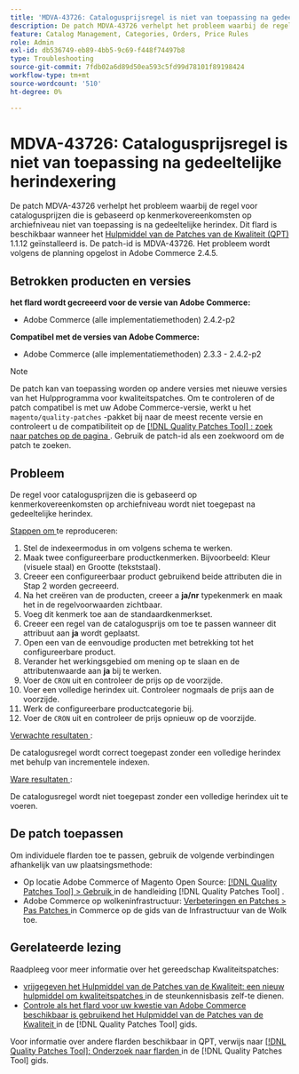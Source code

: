 ```yaml
---
title: 'MDVA-43726: Catalogusprijsregel is niet van toepassing na gedeeltelijke herindexering'
description: De patch MDVA-43726 verhelpt het probleem waarbij de regel voor catalogusprijzen die is gebaseerd op kenmerkovereenkomsten op archiefniveau niet van toepassing is na gedeeltelijke herindex. Deze patch is beschikbaar wanneer [Quality Patches Tool (QPT)] (https://experienceleague.adobe.com/nl/docs/commerce-operations/tools/quality-patches-tool/quality-patches-tool-to-self-serve-quality-patches) 1.1.12 is geïnstalleerd. De patch-id is MDVA-43726. Het probleem wordt volgens de planning opgelost in Adobe Commerce 2.4.5.
feature: Catalog Management, Categories, Orders, Price Rules
role: Admin
exl-id: db536749-eb89-4bb5-9c69-f448f74497b8
type: Troubleshooting
source-git-commit: 7fdb02a6d89d50ea593c5fd99d78101f89198424
workflow-type: tm+mt
source-wordcount: '510'
ht-degree: 0%

---
```


# MDVA-43726: Catalogusprijsregel is niet van toepassing na gedeeltelijke herindexering

De patch MDVA-43726 verhelpt het probleem waarbij de regel voor catalogusprijzen die is gebaseerd op kenmerkovereenkomsten op archiefniveau niet van toepassing is na gedeeltelijke herindex. Dit flard is beschikbaar wanneer het [ Hulpmiddel van de Patches van de Kwaliteit (QPT) ](https://experienceleague.adobe.com/nl/docs/commerce-operations/tools/quality-patches-tool/quality-patches-tool-to-self-serve-quality-patches) 1.1.12 geïnstalleerd is. De patch-id is MDVA-43726. Het probleem wordt volgens de planning opgelost in Adobe Commerce 2.4.5.

## Betrokken producten en versies

**het flard wordt gecreeerd voor de versie van Adobe Commerce:**

* Adobe Commerce (alle implementatiemethoden) 2.4.2-p2

**Compatibel met de versies van Adobe Commerce:**

* Adobe Commerce (alle implementatiemethoden) 2.3.3 - 2.4.2-p2

>[!NOTE]
>
>De patch kan van toepassing worden op andere versies met nieuwe versies van het Hulpprogramma voor kwaliteitspatches. Om te controleren of de patch compatibel is met uw Adobe Commerce-versie, werkt u het `magento/quality-patches` -pakket bij naar de meest recente versie en controleert u de compatibiliteit op de [[!DNL Quality Patches Tool] : zoek naar patches op de pagina ](https://experienceleague.adobe.com/nl/docs/commerce-operations/tools/quality-patches-tool/quality-patches-tool-to-self-serve-quality-patches) . Gebruik de patch-id als een zoekwoord om de patch te zoeken.

## Probleem

De regel voor catalogusprijzen die is gebaseerd op kenmerkovereenkomsten op archiefniveau wordt niet toegepast na gedeeltelijke herindex.

<u> Stappen om </u> te reproduceren:

1. Stel de indexeermodus in om volgens schema te werken.
1. Maak twee configureerbare productkenmerken. Bijvoorbeeld: Kleur (visuele staal) en Grootte (tekststaal).
1. Creeer een configureerbaar product gebruikend beide attributen die in Stap 2 worden gecreeerd.
1. Na het creëren van de producten, creeer a **ja/nr** typekenmerk en maak het in de regelvoorwaarden zichtbaar.
1. Voeg dit kenmerk toe aan de standaardkenmerkset.
1. Creeer een regel van de catalogusprijs om toe te passen wanneer dit attribuut aan **ja** wordt geplaatst.
1. Open een van de eenvoudige producten met betrekking tot het configureerbare product.
1. Verander het werkingsgebied om mening op te slaan en de attributenwaarde aan **ja** bij te werken.
1. Voer de `CRON` uit en controleer de prijs op de voorzijde.
1. Voer een volledige herindex uit. Controleer nogmaals de prijs aan de voorzijde.
1. Werk de configureerbare productcategorie bij.
1. Voer de `CRON` uit en controleer de prijs opnieuw op de voorzijde.

<u> Verwachte resultaten </u>:

De catalogusregel wordt correct toegepast zonder een volledige herindex met behulp van incrementele indexen.

<u> Ware resultaten </u>:

De catalogusregel wordt niet toegepast zonder een volledige herindex uit te voeren.

## De patch toepassen

Om individuele flarden toe te passen, gebruik de volgende verbindingen afhankelijk van uw plaatsingsmethode:

* Op locatie Adobe Commerce of Magento Open Source: [[!DNL Quality Patches Tool] > Gebruik ](/help/tools/quality-patches-tool/usage.md) in de handleiding [!DNL Quality Patches Tool] .
* Adobe Commerce op wolkeninfrastructuur: [ Verbeteringen en Patches > Pas Patches ](https://experienceleague.adobe.com/docs/commerce-cloud-service/user-guide/develop/upgrade/apply-patches.html?lang=nl-NL) in Commerce op de gids van de Infrastructuur van de Wolk toe.

## Gerelateerde lezing

Raadpleeg voor meer informatie over het gereedschap Kwaliteitspatches:

* [ vrijgegeven het Hulpmiddel van de Patches van de Kwaliteit: een nieuw hulpmiddel om kwaliteitspatches ](https://experienceleague.adobe.com/nl/docs/commerce-operations/tools/quality-patches-tool/quality-patches-tool-to-self-serve-quality-patches) in de steunkennisbasis zelf-te dienen.
* [ Controle als het flard voor uw kwestie van Adobe Commerce beschikbaar is gebruikend het Hulpmiddel van de Patches van de Kwaliteit ](/help/tools/quality-patches-tool/patches-available-in-qpt/check-patch-for-magento-issue-with-magento-quality-patches.md) in de [!DNL Quality Patches Tool] gids.

Voor informatie over andere flarden beschikbaar in QPT, verwijs naar [[!DNL Quality Patches Tool]: Onderzoek naar flarden ](https://experienceleague.adobe.com/tools/commerce-quality-patches/index.html?lang=nl-NL) in de [!DNL Quality Patches Tool] gids.
